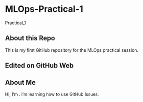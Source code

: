 # MLOps-Practical-1
Practical_1


## About this Repo
This is my first GitHub repository for the MLOps practical session.

## Edited on GitHub Web

## About Me
Hi, I’m <jnoh>.
I’m learning how to use GitHub Issues.